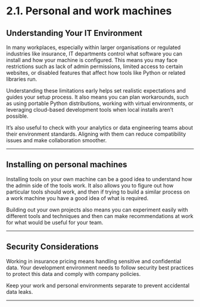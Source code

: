 # 2.1. Personal and work machines

## Understanding Your IT Environment

In many workplaces, especially within larger organisations or regulated industries like insurance, IT departments control what software you can install and how your machine is configured. This means you may face restrictions such as lack of admin permissions, limited access to certain websites, or disabled features that affect how tools like Python or related libraries run.

Understanding these limitations early helps set realistic expectations and guides your setup process. It also means you can plan workarounds, such as using portable Python distributions, working with virtual environments, or leveraging cloud-based development tools when local installs aren’t possible.

It’s also useful to check with your analytics or data engineering teams about their environment standards. Aligning with them can reduce compatibility issues and make collaboration smoother.

---

## Installing on personal machines

Installing tools on your own machine can be a good idea to understand how the admin side of the tools work. It also allows you to figure out how particular tools should work, and then if trying to build a similar process on a work machine you have a good idea of what is required.

Building out your own projects also means you can experiment easily with different tools and techniques and then can make recommendations at work for what would be useful for your team.

---

## Security Considerations

Working in insurance pricing means handling sensitive and confidential data. Your development environment needs to follow security best practices to protect this data and comply with company policies.

Keep your work and personal environments separate to prevent accidental data leaks.

---